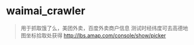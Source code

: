 # waimai_crawler
> 用于抓取饿了么，美团外卖，百度外卖商户信息
> 测试时经纬度可去高德地图坐标拾取处获得
> http://lbs.amap.com/console/show/picker
